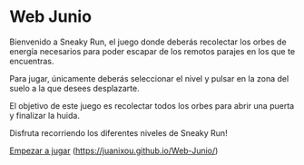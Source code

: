 # Web Junio

Bienvenido a Sneaky Run, el juego donde deberás recolectar los orbes de energía necesarios para poder escapar de los remotos parajes en los que te encuentras.

Para jugar, únicamente deberás seleccionar el nivel y pulsar en la zona del suelo a la que desees desplazarte.

El objetivo de este juego es recolectar todos los orbes para abrir una puerta y finalizar la huida.

Disfruta recorriendo los diferentes niveles de Sneaky Run!

[Empezar a jugar](https://grupomaajwebyredessociales.github.io/MazeQuiz/) (https://juanixou.github.io/Web-Junio/)
